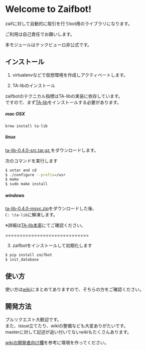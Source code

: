 # Welcome to Zaifbot!

zaifに対して自動的に取引を行うbot用のライブラリになります。

ご利用は自己責任でお願いします。

本モジュールはテックビューロ非公式です。



## インストール

1. virtualenvなどで仮想環境を作成しアクティベートします。

2. TA-libのインストール

zaifbotのテクニカル指標はTA-libの実装に依存しています。  
ですので、まず[TA-lib](http://ta-lib.org/hdr_dw.html)をインストールする必要があります。

##### mac OSX

````
brew install ta-lib
````

##### linux 

[ta-lib-0.4.0-src.tar.gz ](http://prdownloads.sourceforge.net/ta-lib/ta-lib-0.4.0-src.tar.gz)をダウンロードします。

次のコマンドを実行します

```bash
$ untar and cd
$ ./configure --prefix=/usr
$ make
$ sudo make install
```

##### windows

[ta-lib-0.4.0-msvc.zip](http://prdownloads.sourceforge.net/ta-lib/ta-lib-0.4.0-msvc.zip)をダウンロードした後、  
``C: \ta-lib``に解凍します。


※詳細は[TA-lib本家](https://github.com/mrjbq7/ta-lib/blob/master/README.md)にてご確認ください。

=============================

3. zaifbotをインストールして初期化します

```bash
$ pip install zaifbot  
$ init_database
```

## 使い方

使い方は[wiki][1]にまとめてありますので、そちらの方をご確認ください。

  [1]: https://github.com/techbureau/zaifbot/wiki

## 開発方法

プルリクエスト大歓迎です。  
また、issue立てたり、wikiの整備なども大変ありがたいです。  
masterに対して記述が追い付いてないwikiもたくさんあります。  

[wikiの開発者向け欄](https://github.com/techbureau/zaifbot/wiki/zaifbot%E9%96%8B%E7%99%BA%E7%92%B0%E5%A2%83%E6%A7%8B%E7%AF%89)を参考に環境を作ってください。
